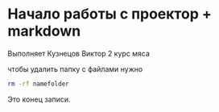# Начало работы с проектор + markdown  

Выполняет Кузнецов Виктор 2 курс мяса  

чтобы удалить папку с файлами нужно  

``` bash
rm -rf namefolder
```

Это конец записи.

